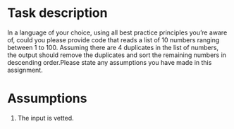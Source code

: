 # Task description

In a language of your choice, using all best practice principles you’re aware of, could you please provide code that reads a list of 10 numbers ranging between 1 to 100. Assuming there are 4 duplicates in the list of numbers, the output should remove the duplicates and sort the remaining numbers in descending order.Please state any assumptions you have made in this assignment.

# Assumptions

1. The input is vetted.
